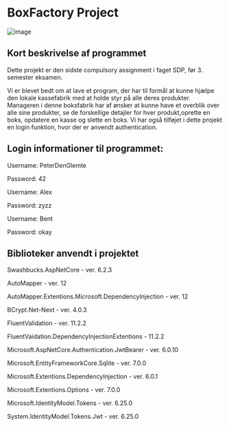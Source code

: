 # BoxFactory Project 

![image](https://cdn.lomax.dk/images/t_item_max/f_auto/v1477924116/produkter/3763000/papkasse-1lags-190-x-190-x-200.jpg)


## Kort beskrivelse af programmet
Dette projekt er den sidste compulsory assignment i faget SDP, før 3. semester eksamen.

Vi er blevet bedt om at lave et program, der har til formål at kunne hjælpe den lokale kassefabrik med at holde styr på alle deres produkter.
Manageren i denne boksfabrik har af ønsker at kunne have et overblik over alle sine produkter, se de forskellige detajler for hver produkt,oprette en boks,
opdatere en kasse og slette en boks.
Vi har også tilføjet i dette projekt en login funktion, hvor der er anvendt authentication. 

##  Login informationer til programmet:

Username: PeterDenGlemte

Password: 42

Username: Alex

Password: zyzz

Username: Bent

Password: okay

## Biblioteker anvendt i projektet

Swashbucks.AspNetCore - ver. 6.2.3

AutoMapper - ver. 12

AutoMapper.Extentions.Microsoft.DependencyInjection - ver. 12

BCrypt.Net-Next - ver. 4.0.3

FluentValidation - ver. 11.2.2

FluentVaidation.DependencyInjectionExtentions - 11.2.2

Microsoft.AspNetCore.Authentication.JwtBearer - ver. 6.0.10

Microsoft.EntityFrameworkCore.Sqlite - ver. 7.0.0

Microsoft.Extentions.DependencyInjection - ver. 6.0.1

Microsoft.Extentions.Options - ver. 7.0.0

Microsoft.IdentityModel.Tokens - ver. 6.25.0

System.IdentityModel.Tokens.Jwt - ver. 6.25.0
